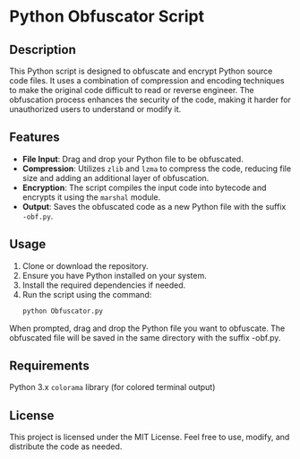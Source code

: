 # Python Obfuscator Script

## Description

This Python script is designed to obfuscate and encrypt Python source code files. It uses a combination of compression and encoding techniques to make the original code difficult to read or reverse engineer. The obfuscation process enhances the security of the code, making it harder for unauthorized users to understand or modify it.

## Features

- **File Input**: Drag and drop your Python file to be obfuscated.
- **Compression**: Utilizes `zlib` and `lzma` to compress the code, reducing file size and adding an additional layer of obfuscation.
- **Encryption**: The script compiles the input code into bytecode and encrypts it using the `marshal` module.
- **Output**: Saves the obfuscated code as a new Python file with the suffix `-obf.py`.

## Usage

1. Clone or download the repository.
2. Ensure you have Python installed on your system.
3. Install the required dependencies if needed.
4. Run the script using the command:
   ```bash
   python Obfuscator.py

When prompted, drag and drop the Python file you want to obfuscate.
The obfuscated file will be saved in the same directory with the suffix -obf.py.
## Requirements
Python 3.x
``colorama`` library (for colored terminal output)
## License 
This project is licensed under the MIT License. Feel free to use, modify, and distribute the code as needed.
